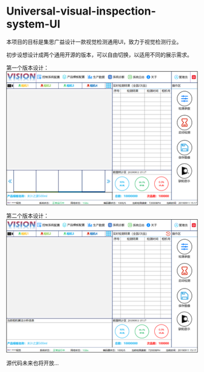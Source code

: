 # Universal-visual-inspection-system-UI
本项目的目标是集思广益设计一款视觉检测通用UI，致力于视觉检测行业。

初步设想设计成两个通用开源的版本，可以自由切换，以适用不同的展示需求。

第一个版本设计：
![VERSION1](/img_storage/version1.png)

第二个版本设计：
![VERSION2](/img_storage/version2.png)

源代码未来也将开放...

